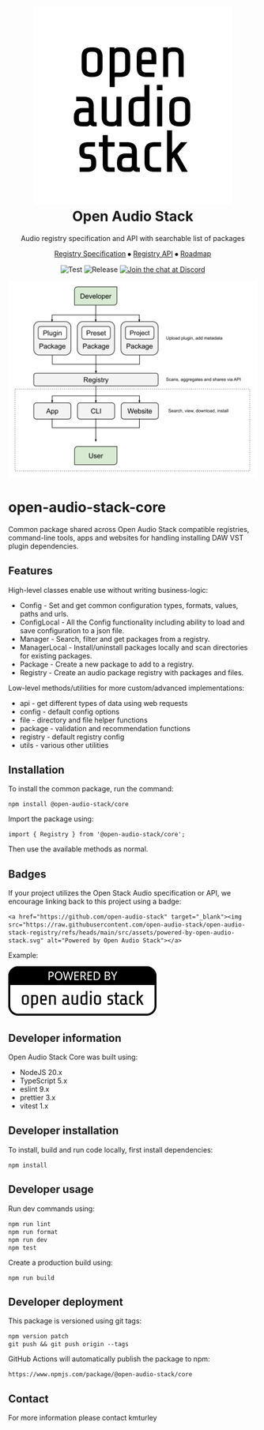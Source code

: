 <div align="center">
<h1>
  <img src="https://raw.githubusercontent.com/open-audio-stack/open-audio-stack-registry/refs/heads/main/src/assets/open-audio-stack-logo.svg" alt="Open Audio Stack Logo"><br />
  Open Audio Stack
</h1>
<p>Audio registry specification and API with searchable list of packages</p>
  <p>
    <a href="https://github.com/open-audio-stack/open-audio-stack-core/wiki/Open-Audio-Stack-%E2%80%90-Registry-%E2%80%90-Specification-1.0.0">Registry Specification</a>
    ⦁︎
    <a href="https://open-audio-stack.github.io/open-audio-stack-registry">Registry API</a>
    ⦁︎
    <a href="https://github.com/orgs/open-audio-stack/projects">Roadmap</a>
  </p>
<p>

![Test](https://github.com/open-audio-stack/open-audio-stack-core/workflows/Test/badge.svg)
![Release](https://github.com/open-audio-stack/open-audio-stack-core/workflows/Release/badge.svg)
<a href="https://discord.com/invite/9D94f98PxP" target="_blank"><img src="https://img.shields.io/badge/chat-on%20discord-7289DA.svg" alt="Join the chat at Discord"></a>

![Open Audio Stack - Registry - Specification 1.0.0](https://raw.githubusercontent.com/open-audio-stack/open-audio-stack-registry/refs/heads/main/src/assets/open-audio-stack-diagram.svg)

</div>

# open-audio-stack-core

Common package shared across Open Audio Stack compatible registries, command-line tools, apps and websites for handling installing DAW VST plugin dependencies.

## Features

High-level classes enable use without writing business-logic:

- Config - Set and get common configuration types, formats, values, paths and urls.
- ConfigLocal - All the Config functionality including ability to load and save configuration to a json file.
- Manager - Search, filter and get packages from a registry.
- ManagerLocal - Install/uninstall packages locally and scan directories for existing packages.
- Package - Create a new package to add to a registry.
- Registry - Create an audio package registry with packages and files.

Low-level methods/utilities for more custom/advanced implementations:

- api - get different types of data using web requests
- config - default config options
- file - directory and file helper functions
- package - validation and recommendation functions
- registry - default registry config
- utils - various other utilities

## Installation

To install the common package, run the command:

    npm install @open-audio-stack/core

Import the package using:

    import { Registry } from '@open-audio-stack/core';

Then use the available methods as normal.

## Badges

If your project utilizes the Open Stack Audio specification or API, we encourage linking back to this project using a badge:

```
<a href="https://github.com/open-audio-stack" target="_blank"><img src="https://raw.githubusercontent.com/open-audio-stack/open-audio-stack-registry/refs/heads/main/src/assets/powered-by-open-audio-stack.svg" alt="Powered by Open Audio Stack"></a>
```

Example:

<a href="https://github.com/open-audio-stack" target="_blank"><img src="https://raw.githubusercontent.com/open-audio-stack/open-audio-stack-registry/refs/heads/main/src/assets/powered-by-open-audio-stack.svg" alt="Powered by Open Audio Stack"></a>

## Developer information

Open Audio Stack Core was built using:

- NodeJS 20.x
- TypeScript 5.x
- eslint 9.x
- prettier 3.x
- vitest 1.x

## Developer installation

To install, build and run code locally, first install dependencies:

    npm install

## Developer usage

Run dev commands using:

    npm run lint
    npm run format
    npm run dev
    npm test

Create a production build using:

    npm run build

## Developer deployment

This package is versioned using git tags:

    npm version patch
    git push && git push origin --tags

GitHub Actions will automatically publish the package to npm:

    https://www.npmjs.com/package/@open-audio-stack/core

## Contact

For more information please contact kmturley
